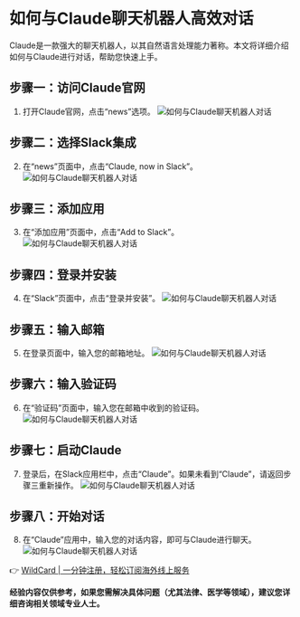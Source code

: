 # 如何与Claude聊天机器人高效对话

Claude是一款强大的聊天机器人，以其自然语言处理能力著称。本文将详细介绍如何与Claude进行对话，帮助您快速上手。

## 步骤一：访问Claude官网
1. 打开Claude官网，点击“news”选项。
   ![如何与Claude聊天机器人对话](https://bbtdd.com/img/990610296.webp)

## 步骤二：选择Slack集成
2. 在“news”页面中，点击“Claude, now in Slack”。
   ![如何与Claude聊天机器人对话](https://bbtdd.com/img/57860998.webp)

## 步骤三：添加应用
3. 在“添加应用”页面中，点击“Add to Slack”。
   ![如何与Claude聊天机器人对话](https://bbtdd.com/img/698672398069.webp)

## 步骤四：登录并安装
4. 在“Slack”页面中，点击“登录并安装”。
   ![如何与Claude聊天机器人对话](https://bbtdd.com/img/27132429149357.webp)

## 步骤五：输入邮箱
5. 在登录页面中，输入您的邮箱地址。
   ![如何与Claude聊天机器人对话](https://bbtdd.com/img/72094396490205.webp)

## 步骤六：输入验证码
6. 在“验证码”页面中，输入您在邮箱中收到的验证码。
   ![如何与Claude聊天机器人对话](https://bbtdd.com/img/817764747.webp)

## 步骤七：启动Claude
7. 登录后，在Slack应用栏中，点击“Claude”。如果未看到“Claude”，请返回步骤三重新操作。
   ![如何与Claude聊天机器人对话](https://bbtdd.com/img/07679632.webp)

## 步骤八：开始对话
8. 在“Claude”应用中，输入您的对话内容，即可与Claude进行聊天。
   ![如何与Claude聊天机器人对话](https://bbtdd.com/img/63711294.webp)

👉 [WildCard | 一分钟注册，轻松订阅海外线上服务](https://bbtdd.com/WildCard)

**经验内容仅供参考，如果您需解决具体问题（尤其法律、医学等领域），建议您详细咨询相关领域专业人士。**